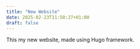 ```yaml
---
title: "New Website"
date: 2025-02-23T11:50:27+01:00
draft: false
---
```


This my new website, made using Hugo framework.